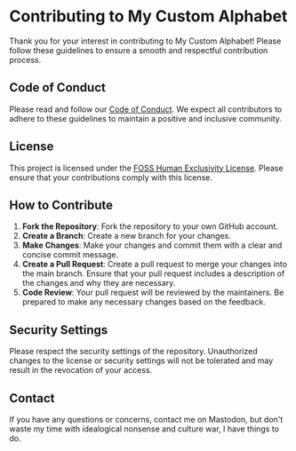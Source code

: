 # Contributing to My Custom Alphabet

Thank you for your interest in contributing to My Custom Alphabet! Please follow these guidelines to ensure a smooth and respectful contribution process.

## Code of Conduct
Please read and follow our [Code of Conduct](CODE_OF_CONDUCT.md). We expect all contributors to adhere to these guidelines to maintain a positive and inclusive community.

## License
This project is licensed under the [FOSS Human Exclusivity License](https://bequestdecendresstudios.github.io/AhuzacosLanguage/LICENSE/). Please ensure that your contributions comply with this license.

## How to Contribute
1. **Fork the Repository**: Fork the repository to your own GitHub account.
2. **Create a Branch**: Create a new branch for your changes.
3. **Make Changes**: Make your changes and commit them with a clear and concise commit message.
4. **Create a Pull Request**: Create a pull request to merge your changes into the main branch. Ensure that your pull request includes a description of the changes and why they are necessary.
5. **Code Review**: Your pull request will be reviewed by the maintainers. Be prepared to make any necessary changes based on the feedback.

## Security Settings
Please respect the security settings of the repository. Unauthorized changes to the license or security settings will not be tolerated and may result in the revocation of your access.

## Contact
If you have any questions or concerns, contact me on Mastodon, but don't waste my time with idealogical nonsense and culture war, I have things to do.
